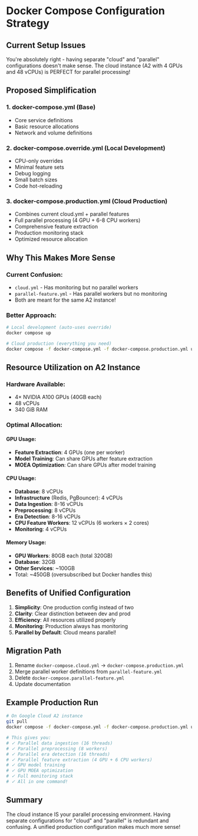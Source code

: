 # Docker Compose Configuration Strategy

## Current Setup Issues

You're absolutely right - having separate "cloud" and "parallel" configurations doesn't make sense. The cloud instance (A2 with 4 GPUs and 48 vCPUs) is PERFECT for parallel processing!

## Proposed Simplification

### 1. **docker-compose.yml** (Base)
- Core service definitions
- Basic resource allocations
- Network and volume definitions

### 2. **docker-compose.override.yml** (Local Development)
- CPU-only overrides
- Minimal feature sets
- Debug logging
- Small batch sizes
- Code hot-reloading

### 3. **docker-compose.production.yml** (Cloud Production)
- Combines current cloud.yml + parallel features
- Full parallel processing (4 GPU + 6-8 CPU workers)
- Comprehensive feature extraction
- Production monitoring stack
- Optimized resource allocation

## Why This Makes More Sense

### Current Confusion:
- `cloud.yml` - Has monitoring but no parallel workers
- `parallel-feature.yml` - Has parallel workers but no monitoring
- Both are meant for the same A2 instance!

### Better Approach:
```bash
# Local development (auto-uses override)
docker compose up

# Cloud production (everything you need)
docker compose -f docker-compose.yml -f docker-compose.production.yml up
```

## Resource Utilization on A2 Instance

### Hardware Available:
- 4× NVIDIA A100 GPUs (40GB each)
- 48 vCPUs
- 340 GiB RAM

### Optimal Allocation:

#### GPU Usage:
- **Feature Extraction**: 4 GPUs (one per worker)
- **Model Training**: Can share GPUs after feature extraction
- **MOEA Optimization**: Can share GPUs after model training

#### CPU Usage:
- **Database**: 8 vCPUs
- **Infrastructure** (Redis, PgBouncer): 4 vCPUs
- **Data Ingestion**: 8-16 vCPUs
- **Preprocessing**: 8 vCPUs
- **Era Detection**: 8-16 vCPUs
- **CPU Feature Workers**: 12 vCPUs (6 workers × 2 cores)
- **Monitoring**: 4 vCPUs

#### Memory Usage:
- **GPU Workers**: 80GB each (total 320GB)
- **Database**: 32GB
- **Other Services**: ~100GB
- Total: ~450GB (oversubscribed but Docker handles this)

## Benefits of Unified Configuration

1. **Simplicity**: One production config instead of two
2. **Clarity**: Clear distinction between dev and prod
3. **Efficiency**: All resources utilized properly
4. **Monitoring**: Production always has monitoring
5. **Parallel by Default**: Cloud means parallel!

## Migration Path

1. Rename `docker-compose.cloud.yml` → `docker-compose.production.yml`
2. Merge parallel worker definitions from `parallel-feature.yml`
3. Delete `docker-compose.parallel-feature.yml`
4. Update documentation

## Example Production Run

```bash
# On Google Cloud A2 instance
git pull
docker compose -f docker-compose.yml -f docker-compose.production.yml up

# This gives you:
# ✓ Parallel data ingestion (16 threads)
# ✓ Parallel preprocessing (8 workers)  
# ✓ Parallel era detection (16 threads)
# ✓ Parallel feature extraction (4 GPU + 6 CPU workers)
# ✓ GPU model training
# ✓ GPU MOEA optimization
# ✓ Full monitoring stack
# ✓ All in one command!
```

## Summary

The cloud instance IS your parallel processing environment. Having separate configurations for "cloud" and "parallel" is redundant and confusing. A unified production configuration makes much more sense!